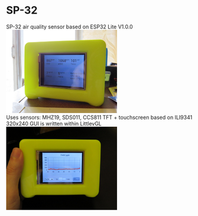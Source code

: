 # SP-32
SP-32 air quality sensor based on ESP32 Lite V1.0.0
<br>
<img src="images/demo1.jpg" width="300">
<br>
Uses sensors: MHZ19, SDS011, CCS811
TFT + touchscreen based on ILI9341 320x240
GUI is written within LittlevGL
<br>
<img src="images/demo2.jpg" width="300">
